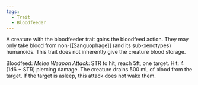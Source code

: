 ```yaml
---
tags:
  - Trait
  - Bloodfeeder
---
```

A creature with the bloodfeeder trait gains the bloodfeed action. They may only take blood from non-[[Sanguophage]] (and its sub-xenotypes) humanoids. This trait does not inherently give the creature blood storage.

Bloodfeed:
*Melee Weapon Attack*: STR to hit, reach 5ft, one target. Hit: 4 (1d6 + STR) piercing damage. The creature drains 500 mL of blood from the target. If the target is asleep, this attack does not wake them.